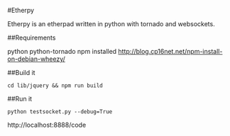 #Etherpy

Etherpy is an etherpad written in python with tornado and websockets.

##Requirements

python
python-tornado
npm installed
    http://blog.cp16net.net/npm-install-on-debian-wheezy/

##Build it

    cd lib/jquery && npm run build

##Run it

    python testsocket.py --debug=True

http://localhost:8888/code

